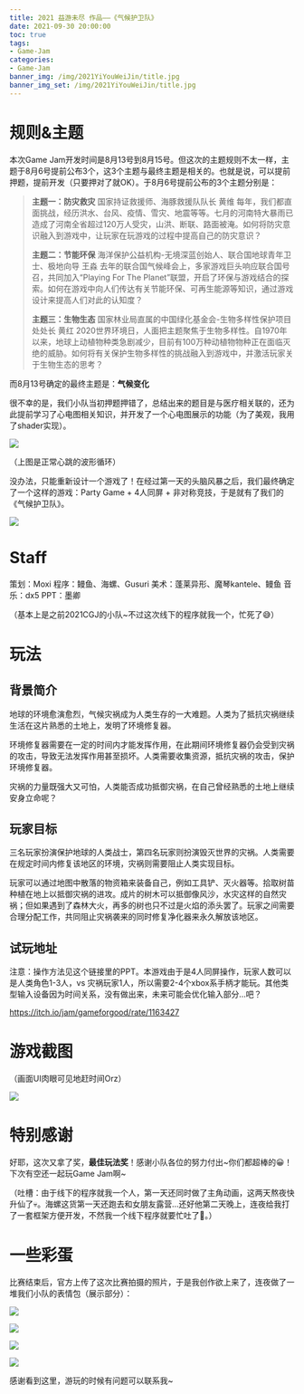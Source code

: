 ```yaml
---
title: 2021 益游未尽 作品——《气候护卫队》
date: 2021-09-30 20:00:00
toc: true
tags:
- Game-Jam
categories:
- Game-Jam
banner_img: /img/2021YiYouWeiJin/title.jpg
banner_img_set: /img/2021YiYouWeiJin/title.jpg
---
```


# 规则&主题

本次Game Jam开发时间是8月13号到8月15号。但这次的主题规则不太一样，主题于8月6号提前公布3个，这3个主题与最终主题是相关的。也就是说，可以提前押题，提前开发（只要押对了就OK）。于8月6号提前公布的3个主题分别是：

> **主题一：防灾救灾**
> 国家持证救援师、海豚救援队队长 黄维
> 每年，我们都直面挑战，经历洪水、台风、疫情、雪灾、地震等等。七月的河南特大暴雨已造成了河南全省超过120万人受灾，山洪、断联、路面被淹。如何将防灾意识融入到游戏中，让玩家在玩游戏的过程中提高自己的防灾意识？
>
> **主题二：节能环保**
> 海洋保护公益机构-无境深蓝创始人、联合国地球青年卫士、极地向导 王淼
> 去年的联合国气候峰会上，多家游戏巨头响应联合国号召，共同加入“Playing For The Planet”联盟，开启了环保与游戏结合的探索。如何在游戏中向人们传达有关节能环保、可再生能源等知识，通过游戏设计来提高人们对此的认知度？
>
> **主题三：生物生态**
> 国家林业局直属的中国绿化基金会-生物多样性保护项目处处长 黄红
> 2020世界环境日，人面把主题聚焦于生物多样性。自1970年以来，地球上动植物种类急剧减少，目前有100万种动植物物种正在面临灭绝的威胁。如何将有关保护生物多样性的挑战融入到游戏中，并激活玩家关于生物生态的思考？

而8月13号确定的最终主题是：**气候变化**

很不幸的是，我们小队当初押题押错了，总结出来的题目是与医疗相关联的，还为此提前学习了心电图相关知识，并开发了一个心电图展示的功能（为了美观，我用了shader实现）。

![](/img/2021YiYouWeiJin/ECG.gif)

（上图是正常心跳的波形循环）

没办法，只能重新设计一个游戏了！在经过第一天的头脑风暴之后，我们最终确定了一个这样的游戏：Party Game + 4人同屏 + 非对称竞技，于是就有了我们的《气候护卫队》。

![](/img/2021YiYouWeiJin/title.jpg)

# Staff

策划：Moxi
程序：鳗鱼、海螺、Gusuri
美术：蓬莱异形、魔琴kantele、鳗鱼
音乐：dx5
PPT：墨卿

（基本上是之前2021CGJ的小队~不过这次线下的程序就我一个，忙死了😅）

# 玩法

## 背景简介

地球的环境愈演愈烈，气候灾祸成为人类生存的一大难题。人类为了抵抗灾祸继续生活在这片熟悉的土地上，发明了环境修复器。

环境修复器需要在一定的时间内才能发挥作用，在此期间环境修复器仍会受到灾祸的攻击，导致无法发挥作用甚至损坏。人类需要收集资源，抵抗灾祸的攻击，保护环境修复器。

灾祸的力量既强大又可怕，人类能否成功抵御灾祸，在自己曾经熟悉的土地上继续安身立命呢？

## 玩家目标

三名玩家扮演保护地球的人类战士，第四名玩家则扮演毁灭世界的灾祸。人类需要在规定时间内修复该地区的环境，灾祸则需要阻止人类实现目标。

玩家可以通过地图中散落的物资箱来装备自己，例如工具铲、灭火器等。拾取树苗种植在地上以抵御灾祸的进攻。成片的树木可以抵御像风沙，水灾这样的自然灾祸；但如果遇到了森林大火，再多的树也只不过是火焰的添头罢了。玩家之间需要合理分配工作，共同阻止灾祸袭来的同时修复净化器来永久解放该地区。

## 试玩地址

注意：操作方法见这个链接里的PPT。本游戏由于是4人同屏操作，玩家人数可以是人类角色1-3人，vs 灾祸玩家1人，所以需要2-4个xbox系手柄才能玩。其他类型输入设备因为时间关系，没有做出来，未来可能会优化输入部分...吧？

https://itch.io/jam/gameforgood/rate/1163427

# 游戏截图

（画面UI肉眼可见地赶时间Orz）

![](/img/2021YiYouWeiJin/screenshot.jpg)

# 特别感谢

好耶，这次又拿了奖，**最佳玩法奖**！感谢小队各位的努力付出~你们都超棒的😀！下次有空还一起玩Game Jam啊~

（吐槽：由于线下的程序就我一个人，第一天还同时做了主角动画，这两天熬夜快升仙了💀。海螺这货第一天还跑去和女朋友露营...还好他第二天晚上，连夜给我打了一套框架方便开发，不然我一个线下程序就要忙吐了🤮。）

# 一些彩蛋

比赛结束后，官方上传了这次比赛拍摄的照片，于是我创作欲上来了，连夜做了一堆我们小队的表情包（展示部分）：

![](/img/2021YiYouWeiJin/hungry_1.png)

![](/img/2021YiYouWeiJin/PsStopWork_1.png)

![](/img/2021YiYouWeiJin/shine_1.png)

![](/img/2021YiYouWeiJin/YouCantDoItCompletely_2.png)

感谢看到这里，游玩的时候有问题可以联系我~

